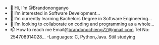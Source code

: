 - 👋 Hi, I’m @Brandononganyo
- 👀 I’m interested in Software Development...
- 🌱 I’m currently learning Bachelors Degree in Software Engineering...
- 💞️ I’m looking to collaborate on coding and programming as a whole...
- 📫 How to reach me Email@brandonochieng72@gmail.com Tel No: 254708914028...
-Languages: C, Python,Java. Stiil studying
<!---
Brandononganyo/Brandononganyo is a ✨ special ✨ repository because its `README.md` (this file) appears on your GitHub profile.
You can click the Preview link to take a look at your changes.
--->
